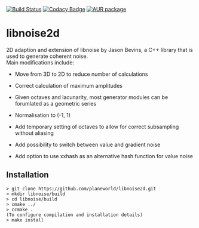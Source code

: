 [![Build Status](https://travis-ci.org/planeworld/libnoise2d.svg?branch=master)](https://travis-ci.org/planeworld/libnoise2d)
[![Codacy Badge](https://api.codacy.com/project/badge/Grade/d5f2af8c2e4e42dd9c3491f8ba13ab45)](https://www.codacy.com/app/bfeldpw/libnoise2d?utm_source=github.com&amp;utm_medium=referral&amp;utm_content=planeworld/libnoise2d&amp;utm_campaign=Badge_Grade)
[![AUR package](https://repology.org/badge/version-for-repo/aur/libnoise2d.svg)](https://repology.org/metapackage/libnoise2d)

libnoise2d
==========
2D adaption and extension of libnoise by Jason Bevins, a C++ library that is used to generate coherent noise.  
Main modifications include:
*  Move from 3D to 2D to reduce number of calculations
*  Correct calculation of maximum amplitudes
  * Given octaves and lacunarity, most generator modules can be forumlated as a geometric series
  * Normalisation to (-1, 1)

*  Add temporary setting of octaves to allow for correct subsampling without aliasing
*  Add possibility to switch between value and gradient noise
*  Add option to use xxhash as an alternative hash function for value noise

Installation
------------

    > git clone https://github.com/planeworld/libnoise2d.git
    > mkdir libnoise/build
    > cd libnoise/build
    > cmake ../
    > ccmake .
    (To configure compilation and installation details)
    > make install
